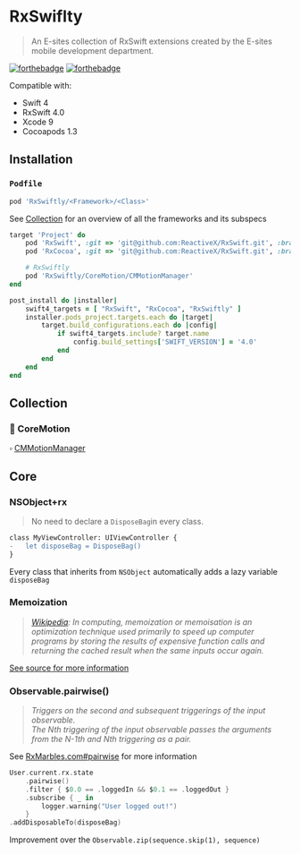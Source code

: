 # RxSwiflty
> An E-sites collection of RxSwift extensions created by the E-sites mobile development department.

[![forthebadge](http://forthebadge.com/images/badges/made-with-swift.svg)](http://forthebadge.com) [![forthebadge](http://forthebadge.com/images/badges/fuck-it-ship-it.svg)](http://forthebadge.com)

Compatible with:

- Swift 4
- RxSwift 4.0
- Xcode 9
- Cocoapods 1.3

## Installation
### `Podfile`
```ruby
pod 'RxSwiftly/<Framework>/<Class>'
```

See [Collection](#collection) for an overview of all the frameworks and its subspecs

```ruby
target 'Project' do
    pod 'RxSwift', :git => 'git@github.com:ReactiveX/RxSwift.git', :branch => 'rxswift4.0-swift4.0'
    pod 'RxCocoa', :git => 'git@github.com:ReactiveX/RxSwift.git', :branch => 'rxswift4.0-swift4.0'

    # RxSwiftly
    pod 'RxSwiftly/CoreMotion/CMMotionManager'
end

post_install do |installer|
    swift4_targets = [ "RxSwift", "RxCocoa", "RxSwiftly" ]
    installer.pods_project.targets.each do |target|
        target.build_configurations.each do |config|
            if swift4_targets.include? target.name
                config.build_settings['SWIFT_VERSION'] = '4.0'
            end
        end
    end
end

```

## Collection

### 🏇 CoreMotion
▫️ [CMMotionManager](Source/CoreMotion/CMMotionManager/)

## Core

### NSObject+rx
> No need to declare a `DisposeBag`in every class.
 
```diff
class MyViewController: UIViewController {
-	let disposeBag = DisposeBag()
}
```

Every class that inherits from `NSObject` automatically adds a lazy variable `disposeBag`

### Memoization

> _[Wikipedia](https://en.wikipedia.org/wiki/Memoization): In computing, memoization or memoisation is an optimization technique used primarily to speed up computer programs by storing the results of expensive function calls and returning the cached result when the same inputs occur again._

[See source for more information](Source/Core/Memoization.swift)

### Observable.pairwise()
> _Triggers on the second and subsequent triggerings of the input observable.    
> The Nth triggering of the input observable passes the arguments from the N-1th and Nth triggering as a pair._

See [RxMarbles.com#pairwise](http://rxmarbles.com/#pairwise) for more information
 
```swift
User.current.rx.state
    .pairwise()
    .filter { $0.0 == .loggedIn && $0.1 == .loggedOut }
    .subscribe { _ in
        logger.warning("User logged out!")
    }
.addDisposableTo(disposeBag)
```

Improvement over the `Observable.zip(sequence.skip(1), sequence)`